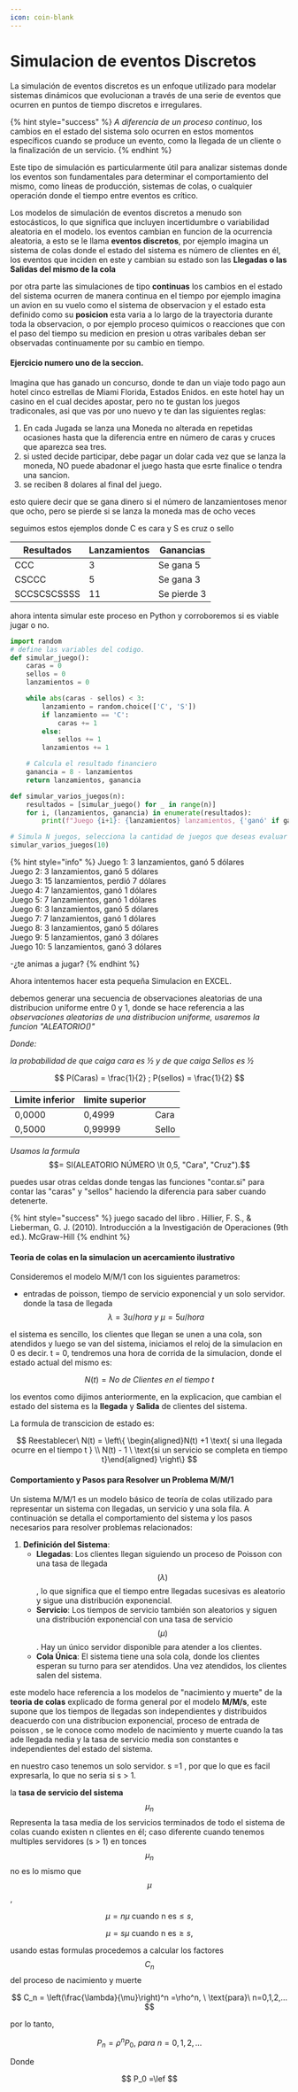 ```yaml
---
icon: coin-blank
---
```


# Simulacion de eventos Discretos

La simulación de eventos discretos es un enfoque utilizado para modelar sistemas dinámicos que evolucionan a través de una serie de eventos que ocurren en puntos de tiempo discretos e irregulares.&#x20;

{% hint style="success" %}
_A diferencia de un proceso continuo_, los cambios en el estado del sistema solo ocurren en estos momentos específicos cuando se produce un evento, como la llegada de un cliente o la finalización de un servicio.&#x20;
{% endhint %}

Este tipo de simulación es particularmente útil para analizar sistemas donde los eventos son fundamentales para determinar el comportamiento del mismo, como líneas de producción, sistemas de colas, o cualquier operación donde el tiempo entre eventos es crítico.&#x20;

Los modelos de simulación de eventos discretos a menudo son estocásticos, lo que significa que incluyen incertidumbre o variabilidad aleatoria en el modelo. los eventos cambian en funcion de la ocurrencia aleatoria, a esto se le llama **eventos discretos**, por ejemplo imagina un sistema de colas donde el estado del sistema es número de clientes en él, los eventos que inciden en este y cambian su estado son las **Llegadas o las Salidas del mismo de la cola**&#x20;

por otra parte las simulaciones de tipo **continuas** los cambios en el estado del sistema ocurren de manera continua en el tiempo por ejemplo imagina un avion en su vuelo como el sistema de observacion y el estado esta definido como su **posicion** esta varia a lo largo de la trayectoria durante toda la observacion, o por ejemplo proceso quimicos o reacciones que con el paso del tiempo su medicion en presion u otras varibales deban ser observadas continuamente por su cambio en tiempo.

#### Ejercicio numero uno de la seccion.

Imagina que has ganado un concurso, donde te dan un viaje todo pago aun hotel cinco estrellas de Miami Florida, Estados Enidos. en este hotel hay un casino en el cual decides apostar, pero no te gustan los juegos tradiconales, asi que vas por uno nuevo y te dan las siguientes reglas:

1. En cada Jugada se lanza una Moneda no alterada en repetidas ocasiones hasta que la diferencia entre en número de caras y cruces que aparezca sea tres.
2. si usted decide participar, debe pagar un dolar cada vez que se lanza la moneda, NO puede abadonar el juego hasta que esrte finalice o tendra una sancion.
3. se reciben 8 dolares al final del juego.

esto quiere decir que se gana dinero si el número de lanzamientoses menor que ocho, pero se pierde si se lanza la moneda mas de ocho veces

seguimos estos ejemplos donde  C es cara y S es cruz o sello

| Resultados  | Lanzamientos | Ganancias   |
| ----------- | ------------ | ----------- |
| CCC         | 3            | Se gana 5   |
| CSCCC       | 5            | Se gana 3   |
| SCCSCSCSSSS | 11           | Se pierde 3 |

ahora intenta simular este proceso en Python y corroboremos si es viable jugar o no.

```python
import random
# define las variables del codigo.
def simular_juego():
    caras = 0
    sellos = 0
    lanzamientos = 0

    while abs(caras - sellos) < 3:
        lanzamiento = random.choice(['C', 'S'])
        if lanzamiento == 'C':
            caras += 1
        else:
            sellos += 1
        lanzamientos += 1

    # Calcula el resultado financiero
    ganancia = 8 - lanzamientos
    return lanzamientos, ganancia

def simular_varios_juegos(n):
    resultados = [simular_juego() for _ in range(n)]
    for i, (lanzamientos, ganancia) in enumerate(resultados):
        print(f"Juego {i+1}: {lanzamientos} lanzamientos, {'ganó' if ganancia > 0 else 'perdió'} {abs(ganancia)} dólares")

# Simula N juegos, selecciona la cantidad de juegos que deseas evaluar
simular_varios_juegos(10)

```

{% hint style="info" %}
Juego 1: 3 lanzamientos, ganó 5 dólares\
Juego 2: 3 lanzamientos, ganó 5 dólares\
Juego 3: 15 lanzamientos, perdió 7 dólares\
Juego 4: 7 lanzamientos, ganó 1 dólares\
Juego 5: 7 lanzamientos, ganó 1 dólares\
Juego 6: 3 lanzamientos, ganó 5 dólares\
Juego 7: 7 lanzamientos, ganó 1 dólares\
Juego 8: 3 lanzamientos, ganó 5 dólares\
Juego 9: 5 lanzamientos, ganó 3 dólares\
Juego 10: 5 lanzamientos, ganó 3 dólares

-¿te animas a jugar?
{% endhint %}

Ahora intentemos hacer esta pequeña Simulacion en EXCEL.

debemos generar una secuencia de observaciones aleatorias de una distribucion uniforme entre 0 y 1, donde se hace referencia a las _observaciones aleatorias de una distribucion uniforme, usaremos la funcion "ALEATORIO()"_

_Donde:_

_la probabilidad de que caiga cara es ½ y de que caiga Sellos es ½_&#x20;

$$
P(Caras) = \frac{1}{2} ; P(sellos) = \frac{1}{2}
$$

| Limite inferior | limite superior |       |
| --------------- | --------------- | ----- |
| 0,0000          | 0,4999          | Cara  |
| 0,5000          | 0,99999         | Sello |

_Usamos la formula_ $$= SI(ALEATORIO NÚMERO \lt 0,5, "Cara", "Cruz").$$

puedes usar otras celdas donde tengas las funciones "contar.si" para contar las "caras" y "sellos" haciendo la diferencia para saber cuando detenerte.

{% hint style="success" %}
juego sacado del libro . Hillier, F. S., & Lieberman, G. J. (2010). Introducción a la Investigación de Operaciones (9th ed.). McGraw-Hill
{% endhint %}

#### Teoria de colas en la simulacion un acercamiento ilustrativo

Consideremos el modelo M/M/1 con los siguientes parametros:

* entradas de poisson, tiempo de servicio exponencial y un solo servidor. donde la tasa de llegada $$\lambda = 3u/hora \ y \ \mu= 5u/hora$$

el sistema es sencillo, los clientes que llegan se unen a  una cola, son atendidos y luego se van del sistema, iniciamos el reloj de la simulacion en 0 es decir. t = 0, tendremos una hora de corrida de la simulacion, donde el estado actual del mismo es:

$$
N(t) = No\ de\ Clientes\ en\ el\ tiempo\ t
$$

los eventos como dijimos anteriormente, en la explicacion, que cambian el estado del sistema es la **llegada** y **Salida** de clientes del sistema.

La formula de transcicion de estado es:

$$
Reestablecer\ N(t) = \left\{ \begin{aligned}N(t) +1 \text{ si una llegada ocurre en el tiempo t } \\ N(t) - 1 \ \text{si un servicio se completa en tiempo t}\end{aligned} \right\}
$$

#### Comportamiento y Pasos para Resolver un Problema M/M/1

Un sistema M/M/1 es un modelo básico de teoría de colas utilizado para representar un sistema con llegadas, un servicio y una sola fila. A continuación se detalla el comportamiento del sistema y los pasos necesarios para resolver problemas relacionados:

1. **Definición del Sistema**:
   * **Llegadas**: Los clientes llegan siguiendo un proceso de Poisson con una tasa de llegada $$(\lambda)$$, lo que significa que el tiempo entre llegadas sucesivas es aleatorio y sigue una distribución exponencial.
   * **Servicio**: Los tiempos de servicio también son aleatorios y siguen una distribución exponencial con una tasa de servicio $$(\mu)$$. Hay un único servidor disponible para atender a los clientes.
   * **Cola Única**: El sistema tiene una sola cola, donde los clientes esperan su turno para ser atendidos. Una vez atendidos, los clientes salen del sistema.

este modelo hace referencia a los modelos de "nacimiento y muerte" de la **teoria de colas** explicado de forma general por el modelo **M/M/s**, este supone que los tiempos de llegadas son independientes y distribuidos deacuerdo con una distribucion exponencial, proceso de entrada de poisson , se le conoce como modelo de nacimiento y muerte cuando la tas ade llegada nedia y la tasa de servicio media son constantes e independientes del estado del sistema.

en nuestro caso tenemos un solo servidor. s =1 , por que lo que es facil expresarla, lo que no seria si s > 1.&#x20;

la **tasa de servicio del sistema** $$\mu_n$$ Representa la tasa media de los servicios terminados de todo el sistema de colas cuando existen n clientes en él; caso diferente cuando tenemos multiples servidores (s > 1) en tonces $$\mu_n$$ no es lo mismo que $$\mu$$,&#x20;

$$\mu = n\mu\ \text{cuando n es} \le s,$$ &#x20;

&#x20;$$\mu = s\mu\ \text{cuando n es} \ge s,$$

usando estas formulas procedemos a calcular los factores $$C_n$$ del proceso de nacimiento y muerte



$$
C_n = \left(\frac{\lambda}{\mu}\right)^n =\rho^n, \ \text{para}\  n=0,1,2,...
$$

por lo tanto,

$$
P_n = \rho^nP_0, \ para\ n=0,1,2,...
$$

Donde

$$
P_0 =\lef
$$
